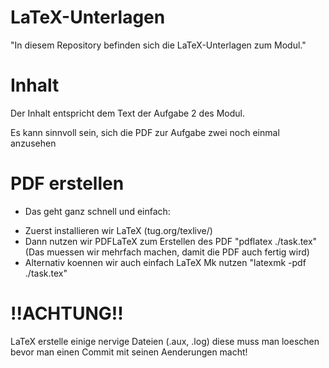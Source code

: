 # LaTeX-Unterlagen

"In diesem Repository befinden sich die LaTeX-Unterlagen zum Modul."

# Inhalt

Der Inhalt entspricht dem Text der Aufgabe 2 des Modul.

Es kann sinnvoll sein, sich die PDF zur Aufgabe zwei noch einmal
anzusehen


# PDF erstellen

* Das geht ganz schnell und einfach:

- Zuerst installieren wir LaTeX (tug.org/texlive/)
- Dann nutzen wir PDFLaTeX zum Erstellen des PDF
	"pdflatex ./task.tex" (Das muessen wir mehrfach machen, damit die PDF auch fertig wird)
- Alternativ koennen wir auch einfach LaTeX Mk nutzen 
	"latexmk -pdf ./task.tex"


# !!ACHTUNG!!

LaTeX erstelle einige nervige Dateien (.aux, .log) diese muss man loeschen bevor
man einen Commit mit seinen Aenderungen macht!